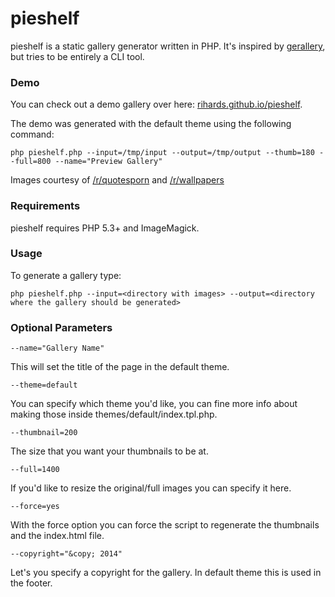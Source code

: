 pieshelf
=========

pieshelf is a static gallery generator written in PHP. It's inspired by [gerallery](https://github.com/joonasfrom/gerallery), but tries to be entirely a CLI tool.

### Demo

You can check out a demo gallery over here: [rihards.github.io/pieshelf](http://rihards.github.io/pieshelf).

The demo was generated with the default theme using the following command:

`php pieshelf.php --input=/tmp/input --output=/tmp/output --thumb=180 --full=800 --name="Preview Gallery"`

Images courtesy of [/r/quotesporn](http://www.reddit.com/r/quotesporn) and [/r/wallpapers](http://www.reddit.com/r/wallpapers)

### Requirements

pieshelf requires PHP 5.3+ and ImageMagick.

### Usage

To generate a gallery type:

`php pieshelf.php --input=<directory with images> --output=<directory where the gallery should be generated>`

### Optional Parameters

`--name="Gallery Name"`

This will set the title of the page in the default theme.

`--theme=default`

You can specify which theme you'd like, you can fine more info about making those inside themes/default/index.tpl.php.

`--thumbnail=200`

The size that you want your thumbnails to be at.

`--full=1400`

If you'd like to resize the original/full images you can specify it here.

`--force=yes`

With the force option you can force the script to regenerate the thumbnails and the index.html file.

`--copyright="&copy; 2014"`

Let's you specify a copyright for the gallery. In default theme this is used in the footer.
